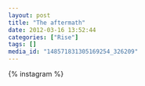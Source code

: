 ```yaml
---
layout: post
title: "The aftermath"
date: 2012-03-16 13:52:44
categories: ["Rise"]
tags: []
media_id: "148571831305169254_326209"
---
```


{% instagram %}
